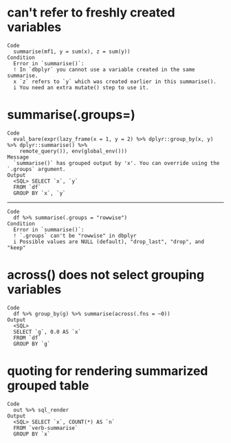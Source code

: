 # can't refer to freshly created variables

    Code
      summarise(mf1, y = sum(x), z = sum(y))
    Condition
      Error in `summarise()`:
      ! In `dbplyr` you cannot use a variable created in the same summarise.
      x `z` refers to `y` which was created earlier in this summarise().
      i You need an extra mutate() step to use it.

# summarise(.groups=)

    Code
      eval_bare(expr(lazy_frame(x = 1, y = 2) %>% dplyr::group_by(x, y) %>% dplyr::summarise() %>%
        remote_query()), env(global_env()))
    Message
      `summarise()` has grouped output by 'x'. You can override using the `.groups` argument.
    Output
      <SQL> SELECT `x`, `y`
      FROM `df`
      GROUP BY `x`, `y`

---

    Code
      df %>% summarise(.groups = "rowwise")
    Condition
      Error in `summarise()`:
      ! `.groups` can't be "rowwise" in dbplyr
      i Possible values are NULL (default), "drop_last", "drop", and "keep"

# across() does not select grouping variables

    Code
      df %>% group_by(g) %>% summarise(across(.fns = ~0))
    Output
      <SQL>
      SELECT `g`, 0.0 AS `x`
      FROM `df`
      GROUP BY `g`

# quoting for rendering summarized grouped table

    Code
      out %>% sql_render
    Output
      <SQL> SELECT `x`, COUNT(*) AS `n`
      FROM `verb-summarise`
      GROUP BY `x`


